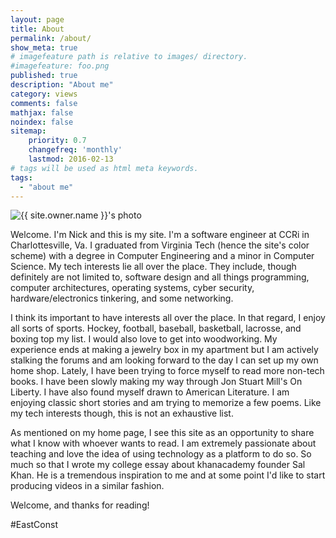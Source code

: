 ```yaml
---
layout: page
title: About
permalink: /about/
show_meta: true
# imagefeature path is relative to images/ directory.
#imagefeature: foo.png
published: true
description: "About me"
category: views
comments: false
mathjax: false
noindex: false
sitemap:
    priority: 0.7
    changefreq: 'monthly'
    lastmod: 2016-02-13
# tags will be used as html meta keywords.    
tags:
  - "about me"
---
```


<div class="post-author text-center">                       
            <img src="{{ site.urlimg }}{{ site.owner.avatar }}" alt="{{ site.owner.name }}'s photo" itemprop="image" class="post-avatar img-rectangle img-responsive"/> 
<span class="social-icons" style="padding-top: 10px; padding-bottom: 1px;">
<a href="{{ site.url }}/cv" title="Curriculum Vitae" class="social-icons"><i class="iconm iconm-profile" style="vertical-align: top;"></i></a>
<a href="{{ site.url }}/about/publications/" class="social-icons" title="Publications"><i class="iconm iconm-file-pdf"></i></a>
<a href="{{ site.owner.linkedin }}" class="social-icons" title="LinkedIn profile"><i class="iconm iconm-linkedin2"></i></a>
</span>
</div>

Welcome. I'm Nick and this is my site. I'm a software engineer at CCRi in Charlottesville, Va.
I graduated from Virginia Tech (hence the site's color scheme) with a degree in 
Computer Engineering and a minor in Computer Science. My tech interests lie all over the place. They
include, though definitely are not limited to, software design and all things programming,
computer architectures, operating systems, cyber security, hardware/electronics tinkering, and some networking.


I think its important to have interests all over the place. In that regard, I enjoy
all sorts of sports. Hockey, football, baseball, basketball, lacrosse, and boxing top my list.
I would also love to get into woodworking. My experience ends at making a jewelry box in my
apartment but I am actively stalking the forums and am looking forward to 
the day I can set up my own home shop. Lately, I have been trying to force myself to read
more non-tech books. I have been slowly making my way through Jon Stuart Mill's 
On Liberty. I have also found myself drawn to American Literature. 
I am enjoying classic short stories and am trying to memorize a few poems. 
Like my tech interests though, this is not an exhaustive list.


As mentioned on my home page, I see this site as an opportunity to share what I know with
whoever wants to read. I am extremely passionate about teaching and love the idea of
using technology as a platform to do so. So much so that I wrote my college essay about
khanacademy founder Sal Khan. He is a tremendous inspiration to me and at some point I'd
like to start producing videos in a similar fashion.

Welcome, and thanks for reading!

#EastConst
